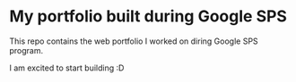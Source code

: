 # My portfolio built during Google SPS

This repo contains the web portfolio I worked on diring Google SPS program.

I am excited to start building :D
